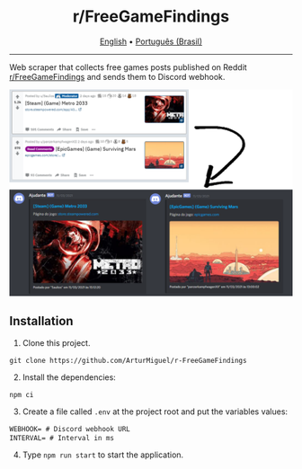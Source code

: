 <div style='text-align: center'>
<h3>
<h1> r/FreeGameFindings </h1>
  <a href='./README.md'>English</a> •
  <a href='./README.pt-br.md'>Português (Brasil)</a>
</h3> 
</div>

<hr>

Web scraper that collects free games posts published on Reddit [r/FreeGameFindings](https://www.reddit.com/r/FreeGameFindings/) and sends them to Discord webhook.

<img src='./assets/preview.png' alt='image not found'>

## Installation

1) Clone this project.
```
git clone https://github.com/ArturMiguel/r-FreeGameFindings
```
2) Install the dependencies: 
```
npm ci
```
3) Create a file called `.env` at the project root and put the variables values:
```
WEBHOOK= # Discord webhook URL
INTERVAL= # Interval in ms
```
4) Type `npm run start` to start the application.